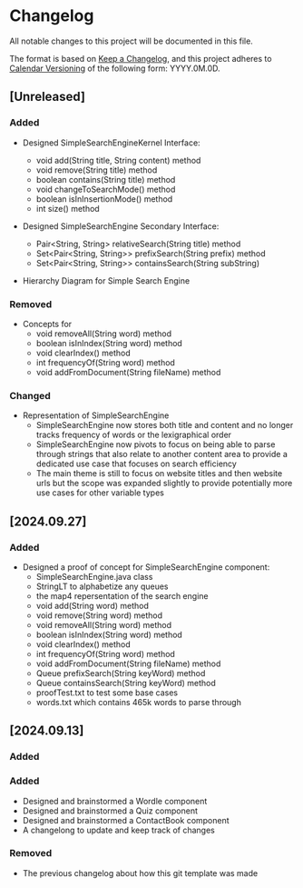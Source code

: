 # Changelog

All notable changes to this project will be documented in this file.

The format is based on [Keep a Changelog](https://keepachangelog.com/en/1.1.0/),
and this project adheres to [Calendar Versioning](https://calver.org/) of
the following form: YYYY.0M.0D.

## [Unreleased]

### Added

- Designed SimpleSearchEngineKernel Interface:
  - void add(String title, String content) method
  - void remove(String title) method
  - boolean contains(String title) method
  - void changeToSearchMode() method
  - boolean isInInsertionMode() method
  - int size() method

- Designed SimpleSearchEngine Secondary Interface:
  - Pair<String, String> relativeSearch(String title) method
  - Set<Pair<String, String>> prefixSearch(String prefix) method
  - Set<Pair<String, String>> containsSearch(String subString)

- Hierarchy Diagram for Simple Search Engine

### Removed

- Concepts for
  - void removeAll(String word) method
  - boolean isInIndex(String word) method
  - void clearIndex() method
  - int frequencyOf(String word) method
  - void addFromDocument(String fileName) method

### Changed

- Representation of SimpleSearchEngine
  - SimpleSearchEngine now stores both title and content and no longer tracks
  frequency of words or the lexigraphical order
  - SimpleSearchEngine now pivots to focus on being able to parse through strings
  that also relate to another content area to provide a dedicated use case that
  focuses on search efficiency
  - The main theme is still to focus on website titles and then website urls
  but the scope was expanded slightly to provide potentially more use cases for
  other variable types

## [2024.09.27]

### Added

- Designed a proof of concept for SimpleSearchEngine component:
  - SimpleSearchEngine.java class
  - StringLT to alphabetize any queues
  - the map4 repersentation of the search engine
  - void add(String word) method
  - void remove(String word) method
  - void removeAll(String word) method
  - boolean isInIndex(String word) method
  - void clearIndex() method
  - int frequencyOf(String word) method
  - void addFromDocument(String fileName) method
  - Queue<String> prefixSearch(String keyWord) method
  - Queue<String> containsSearch(String keyWord) method
  - proofTest.txt to test some base cases
  - words.txt which contains 465k words to parse through

## [2024.09.13]

### Added

### Added

- Designed and brainstormed a Wordle component
- Designed and brainstormed a Quiz component
- Designed and brainstormed a ContactBook component
- A changelong to update and keep track of changes

### Removed

- The previous changelog about how this git template was made
